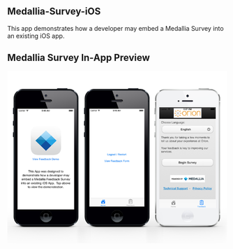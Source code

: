 ## Medallia-Survey-iOS

This app demonstrates how a developer may embed a Medallia Survey into an existing iOS app.

## Medallia Survey In-App Preview
![](https://raw.githubusercontent.com/mrlynn/Medallia-Survey-iOS/master/Medallia%20Survey%20iOS/Medallia%20Survey%20iOS/Screens.png)





